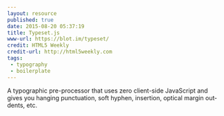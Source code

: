 ```yaml
---
layout: resource
published: true
date: 2015-08-20 05:37:19
title: Typeset.js
www-url: https://blot.im/typeset/
credit: HTML5 Weekly
credit-url: http://html5weekly.com
tags:
 - typography
 - boilerplate
---
```


A ty­po­graphic pre-proces­sor that uses zero client-side JavaScript and gives you hang­ing punc­tu­a­tion, soft hy­phen, in­ser­tion, op­ti­cal mar­gin out­dents, etc.
